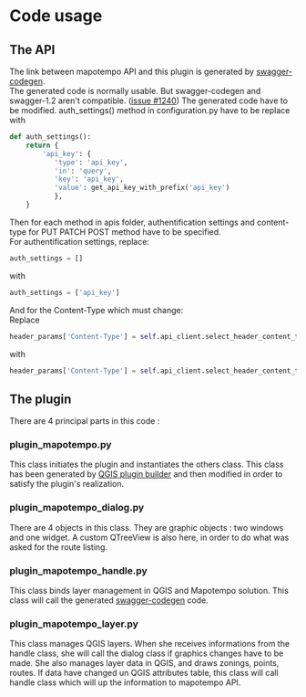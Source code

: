 # Code usage

## The API
The link between mapotempo API and this plugin is generated by [swagger-codegen](https://github.com/swagger-api/swagger-codegen).    
The generated code is normally usable. But swagger-codegen and swagger-1.2 aren't compatible. ([issue  #1240](https://github.com/swagger-api/swagger-codegen/issues/1240))
The generated code have to be modified.
auth_settings() method in configuration.py have to be replace with   
```python
def auth_settings():
    return {
        'api_key': {
           'type': 'api_key',
           'in': 'query',
           'key': 'api_key',
           'value': get_api_key_with_prefix('api_key')
           },
    }
```
Then for each method in apis folder, authentification settings and content-type for PUT PATCH POST method have to be specified.    
For authentification settings, replace:
```python
auth_settings = []
```
with
```python
auth_settings = ['api_key']
```
And for the Content-Type which must change:   
Replace
```python
header_params['Content-Type'] = self.api_client.select_header_content_type([])
```
with
```python
header_params['Content-Type'] = self.api_client.select_header_content_type(['application/x-www-form-urlencoded'])
```
## The plugin

There are 4 principal parts in this code :
### plugin_mapotempo.py

This class initiates the plugin and instantiates the others class.
This class has been generated by [QGIS plugin builder](https://plugins.qgis.org/plugins/pluginbuilder/) and then modified in order to satisfy the plugin's realization.   

### plugin_mapotempo_dialog.py

There are 4 objects in this class. They are graphic objects : two windows and one widget. A custom QTreeView is also here, in order to do what was asked for the route listing.

### plugin_mapotempo_handle.py

This class binds layer management in QGIS and Mapotempo solution. This class will call the generated [swagger-codegen](https://github.com/swagger-api/swagger-codegen) code.   

### plugin_mapotempo_layer.py

This class manages QGIS layers. When she receives informations from the handle class, she will call the dialog class if graphics changes have to be made. She also manages layer data in QGIS, and draws zonings, points, routes. If data have changed un QGIS attributes table, this class will call handle class which will up the information to mapotempo API.